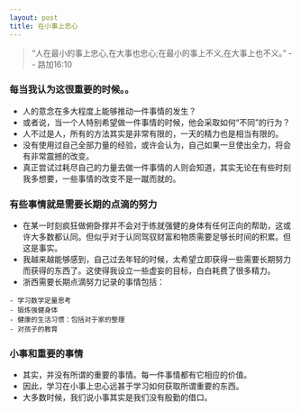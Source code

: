 ```yaml
---
layout: post
title: 在小事上忠心
---
```


> “人在最小的事上忠心,在大事也忠心;在最小的事上不义,在大事上也不义。” -- 路加16:10

### 每当我认为这很重要的时候。。
- 人的意念在多大程度上能够推动一件事情的发生？
- 或者说，当一个人特别希望做一件事情的时候，他会采取如何“不同”的行为？
- 人不过是人，所有的方法其实是非常有限的，一天的精力也是相当有限的。
- 没有使用过自己全部力量的经验，或许会认为，自己如果一旦使出全力，将会有非常震撼的改变。
- 真正尝试过耗尽自己的力量去做一件事情的人则会知道，其实无论在有些时刻我多想要，一些事情的改变不是一蹴而就的。

### 有些事情就是需要长期的点滴的努力
- 在某一时刻疯狂做俯卧撑并不会对于练就强健的身体有任何正向的帮助，这或许大多数都认同。但似乎对于认同驾驭财富和物质需要足够长时间的积累。但这是事实。
- 我越来越能够感到，自己过去年轻的时候，太希望立即获得一些需要长期努力而获得的东西了。这使得我设立一些虚妄的目标，白白耗费了很多精力。
- 浙西需要长期点滴努力记录的事情包括：

```
- 学习数学定量思考
- 锻炼强健身体
- 健康的生活习惯：包括对于家的整理
- 对孩子的教育
```

### 小事和重要的事情
- 其实，并没有所谓的重要的事情。每一件事情都有它相应的价值。
- 因此，学习在小事上忠心远甚于学习如何获取所谓重要的东西。
- 大多数时候，我们说小事其实是我们没有殷勤的借口。